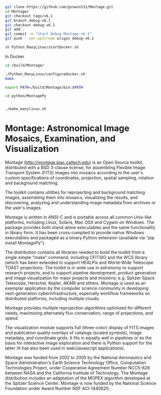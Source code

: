 ```bash
git clone https://github.com/guswns531/Montage.git
cd Montage/
git checkout tags/v6.1
git branch debug-v6.1
git checkout debug-v6.1
git add .
git commit -m "Start Debug Montage-v6.1"
git push --set-upstream origin debug-v6.1

sh Python_ManyLinux/startDocker.sh
```
In Docker
```bash
cd /build/Montage/

./Python_ManyLinux/configureDocker.sh
make

export PATH=/build/Montage/bin:$PATH

cd python/MontagePy


./make_manylinux.sh
```
Montage: Astronomical Image Mosaics, Examination, and Visualization
===================================================================

Montage (http://montage.ipac.caltech.edu) is an Open Source toolkit,
distributed with a BSD 3-clause license, for assembling Flexible 
Image Transport System (FITS) images into mosaics according to 
the user's custom specifications of coordinates, projection,
spatial sampling, rotation and background matching.

The toolkit contains utilities for reprojecting and background 
matching images, assembling them into mosaics, visualizing the
results, and discovering, analyzing and understanding image metadata
from archives or the user's images.

Montage is written in ANSI-C and is portable across all common
Unix-like platforms, including Linux, Solaris, Mac OSX and Cygwin on
Windows.  The package provides both stand-alone executables and
the same functionality in library form.  It has been cross-compiled
to provide native Windows executables and packaged as a binary Python
extension (available via "pip install MontagePy").

The distribution contains all libraries needed to build the toolkit 
from a single simple "make" command, including CFITSIO and the WCS
library (which has been extended to support HEALPix and World-Wide
Telescope TOAST projections. The toolkit is in wide use in astronomy
to support research projects, and to support pipeline development,
product generation and image visualization for major projects and
missions; e.g. Spitzer Space Telescope, Herschel, Kepler, AKARI and
others. Montage is used as an exemplar application by the computer
science community in developing next-generation cyberinfrastructure,
especially workflow frameworks on distributed platforms, including
multiple clouds.

Montage provides multiple reprojection algorithms optimized for 
different needs, maximizing alternately flux conservation, range of
projections, and speed.

The visualization module supports full (three-color) display of FITS
images and publication quality overlays of catalogs (scaled symbols),
image metadata, and coordinate grids.  It fits in equally well in
pipelines or as the basis for interactive image exploration and there
is Python support for the latter (It has also been used in web/Javascript
applications).

Montage was funded from 2002 to 2005 by the National Aeronautics and
Space Administration's Earth Science Technology Office, Computation
Technologies Project, under Cooperative Agreement Number NCC5-626
between NASA and the California Institute of Technology. The Montage
distribution includes an adaptation of the MOPEX algorithm developed
at the Spitzer Science Center. Montage is now funded by the National
Science Foundation under Award Number NSF ACI-1440620.
